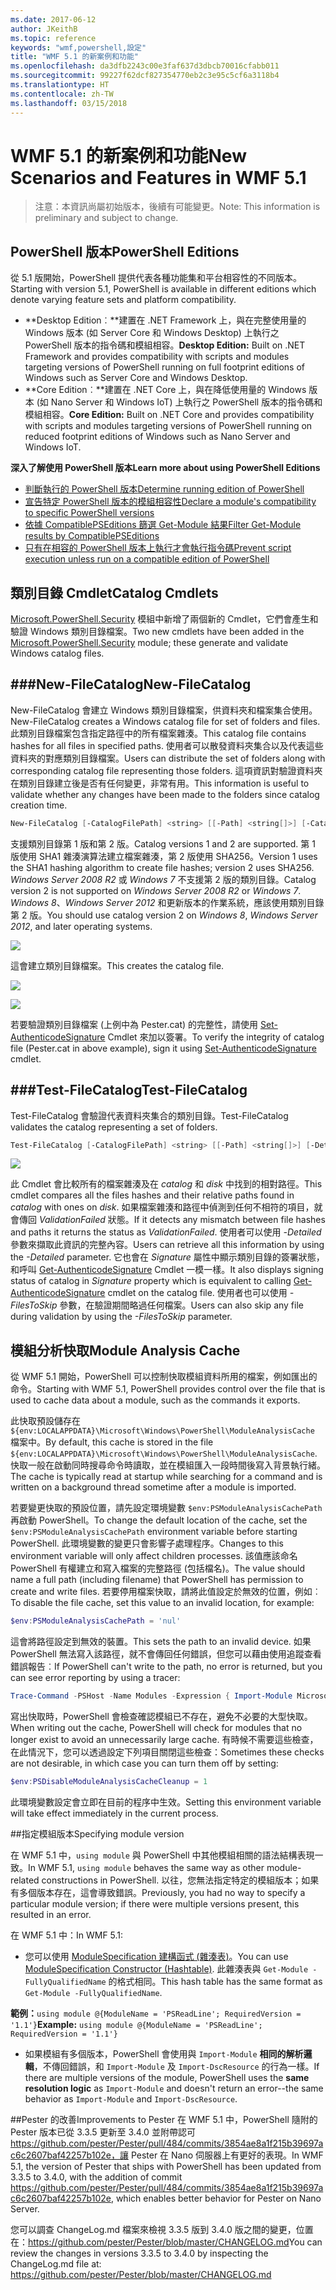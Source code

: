```yaml
---
ms.date: 2017-06-12
author: JKeithB
ms.topic: reference
keywords: "wmf,powershell,設定"
title: "WMF 5.1 的新案例和功能"
ms.openlocfilehash: da3dfb2243c00e3faf637d3dbcb70016cfabb011
ms.sourcegitcommit: 99227f62dcf827354770eb2c3e95c5cf6a3118b4
ms.translationtype: HT
ms.contentlocale: zh-TW
ms.lasthandoff: 03/15/2018
---
```

# <a name="new-scenarios-and-features-in-wmf-51"></a><span data-ttu-id="51081-103">WMF 5.1 的新案例和功能</span><span class="sxs-lookup"><span data-stu-id="51081-103">New Scenarios and Features in WMF 5.1</span></span> #

> <span data-ttu-id="51081-104">注意：本資訊尚屬初始版本，後續有可能變更。</span><span class="sxs-lookup"><span data-stu-id="51081-104">Note: This information is preliminary and subject to change.</span></span>

## <a name="powershell-editions"></a><span data-ttu-id="51081-105">PowerShell 版本</span><span class="sxs-lookup"><span data-stu-id="51081-105">PowerShell Editions</span></span> ##
<span data-ttu-id="51081-106">從 5.1 版開始，PowerShell 提供代表各種功能集和平台相容性的不同版本。</span><span class="sxs-lookup"><span data-stu-id="51081-106">Starting with version 5.1, PowerShell is available in different editions which denote varying feature sets and platform compatibility.</span></span>

- <span data-ttu-id="51081-107">**Desktop Edition︰**建置在 .NET Framework 上，與在完整使用量的 Windows 版本 (如 Server Core 和 Windows Desktop) 上執行之 PowerShell 版本的指令碼和模組相容。</span><span class="sxs-lookup"><span data-stu-id="51081-107">**Desktop Edition:** Built on .NET Framework and provides compatibility with scripts and modules targeting versions of PowerShell running on full footprint editions of Windows such as Server Core and Windows Desktop.</span></span>
- <span data-ttu-id="51081-108">**Core Edition︰**建置在 .NET Core 上，與在降低使用量的 Windows 版本 (如 Nano Server 和 Windows IoT) 上執行之 PowerShell 版本的指令碼和模組相容。</span><span class="sxs-lookup"><span data-stu-id="51081-108">**Core Edition:** Built on .NET Core and provides compatibility with scripts and modules targeting versions of PowerShell running on reduced footprint editions of Windows such as Nano Server and Windows IoT.</span></span>

<span data-ttu-id="51081-109">**深入了解使用 PowerShell 版本**</span><span class="sxs-lookup"><span data-stu-id="51081-109">**Learn more about using PowerShell Editions**</span></span>
- [<span data-ttu-id="51081-110">判斷執行的 PowerShell 版本</span><span class="sxs-lookup"><span data-stu-id="51081-110">Determine running edition of PowerShell</span></span>]()
- [<span data-ttu-id="51081-111">宣告特定 PowerShell 版本的模組相容性</span><span class="sxs-lookup"><span data-stu-id="51081-111">Declare a module's compatibility to specific PowerShell versions</span></span>]()
- [<span data-ttu-id="51081-112">依據 CompatiblePSEditions 篩選 Get-Module 結果</span><span class="sxs-lookup"><span data-stu-id="51081-112">Filter Get-Module results by CompatiblePSEditions</span></span>]()
- [<span data-ttu-id="51081-113">只有在相容的 PowerShell 版本上執行才會執行指令碼</span><span class="sxs-lookup"><span data-stu-id="51081-113">Prevent script execution unless run on a compatible edition of PowerShell</span></span>]()

## <a name="catalog-cmdlets"></a><span data-ttu-id="51081-114">類別目錄 Cmdlet</span><span class="sxs-lookup"><span data-stu-id="51081-114">Catalog Cmdlets</span></span>  

<span data-ttu-id="51081-115">[Microsoft.PowerShell.Security](https://technet.microsoft.com/library/hh847877.aspx) 模組中新增了兩個新的 Cmdlet，它們會產生和驗證 Windows 類別目錄檔案。</span><span class="sxs-lookup"><span data-stu-id="51081-115">Two new cmdlets have been added in the [Microsoft.PowerShell.Security](https://technet.microsoft.com/library/hh847877.aspx) module; these generate and validate Windows catalog files.</span></span>  

###<a name="new-filecatalog"></a><span data-ttu-id="51081-116">New-FileCatalog</span><span class="sxs-lookup"><span data-stu-id="51081-116">New-FileCatalog</span></span> 
--------------------------------

<span data-ttu-id="51081-117">New-FileCatalog 會建立 Windows 類別目錄檔案，供資料夾和檔案集合使用。</span><span class="sxs-lookup"><span data-stu-id="51081-117">New-FileCatalog creates a Windows catalog file for set of folders and files.</span></span> <span data-ttu-id="51081-118">此類別目錄檔案包含指定路徑中的所有檔案雜湊。</span><span class="sxs-lookup"><span data-stu-id="51081-118">This catalog file contains hashes for all files in specified paths.</span></span> <span data-ttu-id="51081-119">使用者可以散發資料夾集合以及代表這些資料夾的對應類別目錄檔案。</span><span class="sxs-lookup"><span data-stu-id="51081-119">Users can distribute the set of folders along with corresponding catalog file representing those folders.</span></span> <span data-ttu-id="51081-120">這項資訊對驗證資料夾在類別目錄建立後是否有任何變更，非常有用。</span><span class="sxs-lookup"><span data-stu-id="51081-120">This information is useful to validate whether any changes have been made to the folders since catalog creation time.</span></span>    

```powershell
New-FileCatalog [-CatalogFilePath] <string> [[-Path] <string[]>] [-CatalogVersion <int>] [-WhatIf] [-Confirm] [<CommonParameters>]
```
<span data-ttu-id="51081-121">支援類別目錄第 1 版和第 2 版。</span><span class="sxs-lookup"><span data-stu-id="51081-121">Catalog versions 1 and 2 are supported.</span></span> <span data-ttu-id="51081-122">第 1 版使用 SHA1 雜湊演算法建立檔案雜湊，第 2 版使用 SHA256。</span><span class="sxs-lookup"><span data-stu-id="51081-122">Version 1 uses the SHA1 hashing algorithm to create file hashes; version 2 uses SHA256.</span></span> <span data-ttu-id="51081-123">*Windows Server 2008 R2* 或 *Windows 7* 不支援第 2 版的類別目錄。</span><span class="sxs-lookup"><span data-stu-id="51081-123">Catalog version 2 is not supported on *Windows Server 2008 R2* or *Windows 7*.</span></span> <span data-ttu-id="51081-124">*Windows 8*、*Windows Server 2012* 和更新版本的作業系統，應該使用類別目錄第 2 版。</span><span class="sxs-lookup"><span data-stu-id="51081-124">You should use catalog version 2 on *Windows 8*, *Windows Server 2012*, and later operating systems.</span></span>  

![](../images/NewFileCatalog.jpg)

<span data-ttu-id="51081-125">這會建立類別目錄檔案。</span><span class="sxs-lookup"><span data-stu-id="51081-125">This creates the catalog file.</span></span> 

![](../images/CatalogFile1.jpg)  

![](../images/CatalogFile2.jpg) 

<span data-ttu-id="51081-126">若要驗證類別目錄檔案 (上例中為 Pester.cat) 的完整性，請使用 [Set-AuthenticodeSignature](https://technet.microsoft.com/library/hh849819.aspx) Cmdlet 來加以簽署。</span><span class="sxs-lookup"><span data-stu-id="51081-126">To verify the integrity of catalog file (Pester.cat in above example), sign it using [Set-AuthenticodeSignature](https://technet.microsoft.com/library/hh849819.aspx) cmdlet.</span></span>   


###<a name="test-filecatalog"></a><span data-ttu-id="51081-127">Test-FileCatalog</span><span class="sxs-lookup"><span data-stu-id="51081-127">Test-FileCatalog</span></span> 
--------------------------------

<span data-ttu-id="51081-128">Test-FileCatalog 會驗證代表資料夾集合的類別目錄。</span><span class="sxs-lookup"><span data-stu-id="51081-128">Test-FileCatalog validates the catalog representing a set of folders.</span></span> 

```powershell
Test-FileCatalog [-CatalogFilePath] <string> [[-Path] <string[]>] [-Detailed] [-FilesToSkip <string[]>] [-WhatIf] [-Confirm] [<CommonParameters>]
```

![](../images/TestFileCatalog.jpg)

<span data-ttu-id="51081-129">此 Cmdlet 會比較所有的檔案雜湊及在 *catalog* 和 *disk* 中找到的相對路徑。</span><span class="sxs-lookup"><span data-stu-id="51081-129">This cmdlet compares all the files hashes and their relative paths found in *catalog* with ones on *disk*.</span></span> <span data-ttu-id="51081-130">如果檔案雜湊和路徑中偵測到任何不相符的項目，就會傳回 *ValidationFailed* 狀態。</span><span class="sxs-lookup"><span data-stu-id="51081-130">If it detects any mismatch between file hashes and paths it returns the status as *ValidationFailed*.</span></span> <span data-ttu-id="51081-131">使用者可以使用 *-Detailed* 參數來擷取此資訊的完整內容。</span><span class="sxs-lookup"><span data-stu-id="51081-131">Users can retrieve all this information by using the *-Detailed* parameter.</span></span> <span data-ttu-id="51081-132">它也會在 *Signature* 屬性中顯示類別目錄的簽署狀態，和呼叫 [Get-AuthenticodeSignature](https://technet.microsoft.com/library/hh849805.aspx) Cmdlet 一模一樣。</span><span class="sxs-lookup"><span data-stu-id="51081-132">It also displays signing status of catalog in *Signature* property which is equivalent to calling [Get-AuthenticodeSignature](https://technet.microsoft.com/library/hh849805.aspx) cmdlet on the catalog file.</span></span> <span data-ttu-id="51081-133">使用者也可以使用 *-FilesToSkip* 參數，在驗證期間略過任何檔案。</span><span class="sxs-lookup"><span data-stu-id="51081-133">Users can also skip any file during validation by using the *-FilesToSkip* parameter.</span></span> 


## <a name="module-analysis-cache"></a><span data-ttu-id="51081-134">模組分析快取</span><span class="sxs-lookup"><span data-stu-id="51081-134">Module Analysis Cache</span></span> ##
<span data-ttu-id="51081-135">從 WMF 5.1 開始，PowerShell 可以控制快取模組資料所用的檔案，例如匯出的命令。</span><span class="sxs-lookup"><span data-stu-id="51081-135">Starting with WMF 5.1, PowerShell provides control over the file that is used to cache data about a module, such as the commands it exports.</span></span>

<span data-ttu-id="51081-136">此快取預設儲存在 `${env:LOCALAPPDATA}\Microsoft\Windows\PowerShell\ModuleAnalysisCache` 檔案中。</span><span class="sxs-lookup"><span data-stu-id="51081-136">By default, this cache is stored in the file `${env:LOCALAPPDATA}\Microsoft\Windows\PowerShell\ModuleAnalysisCache`.</span></span>
<span data-ttu-id="51081-137">快取一般在啟動同時搜尋命令時讀取，並在模組匯入一段時間後寫入背景執行緒。</span><span class="sxs-lookup"><span data-stu-id="51081-137">The cache is typically read at startup while searching for a command and is written on a background thread sometime after a module is imported.</span></span>

<span data-ttu-id="51081-138">若要變更快取的預設位置，請先設定環境變數 `$env:PSModuleAnalysisCachePath` 再啟動 PowerShell。</span><span class="sxs-lookup"><span data-stu-id="51081-138">To change the default location of the cache, set the `$env:PSModuleAnalysisCachePath` environment variable before starting PowerShell.</span></span> <span data-ttu-id="51081-139">此環境變數的變更只會影響子處理程序。</span><span class="sxs-lookup"><span data-stu-id="51081-139">Changes to this environment variable will only affect children processes.</span></span> <span data-ttu-id="51081-140">該值應該命名 PowerShell 有權建立和寫入檔案的完整路徑 (包括檔名)。</span><span class="sxs-lookup"><span data-stu-id="51081-140">The value should name a full path (including filename) that PowerShell has permission to create and write files.</span></span> <span data-ttu-id="51081-141">若要停用檔案快取，請將此值設定於無效的位置，例如︰</span><span class="sxs-lookup"><span data-stu-id="51081-141">To disable the file cache, set this value to an invalid location, for example:</span></span>

```powershell
$env:PSModuleAnalysisCachePath = 'nul'
```

<span data-ttu-id="51081-142">這會將路徑設定到無效的裝置。</span><span class="sxs-lookup"><span data-stu-id="51081-142">This sets the path to an invalid device.</span></span> <span data-ttu-id="51081-143">如果 PowerShell 無法寫入該路徑，就不會傳回任何錯誤，但您可以藉由使用追蹤查看錯誤報告︰</span><span class="sxs-lookup"><span data-stu-id="51081-143">If PowerShell can't write to the path, no error is returned, but you can see error reporting by using a tracer:</span></span>

```powershell
Trace-Command -PSHost -Name Modules -Expression { Import-Module Microsoft.PowerShell.Management -Force }
```

<span data-ttu-id="51081-144">寫出快取時，PowerShell 會檢查確認模組已不存在，避免不必要的大型快取。</span><span class="sxs-lookup"><span data-stu-id="51081-144">When writing out the cache, PowerShell will check for modules that no longer exist to avoid an unnecessarily large cache.</span></span>
<span data-ttu-id="51081-145">有時候不需要這些檢查，在此情況下，您可以透過設定下列項目關閉這些檢查：</span><span class="sxs-lookup"><span data-stu-id="51081-145">Sometimes these checks are not desirable, in which case you can turn them off by setting:</span></span>

```powershell
$env:PSDisableModuleAnalysisCacheCleanup = 1
```

<span data-ttu-id="51081-146">此環境變數設定會立即在目前的程序中生效。</span><span class="sxs-lookup"><span data-stu-id="51081-146">Setting this environment variable will take effect immediately in the current process.</span></span>

##<a name="specifying-module-version"></a><span data-ttu-id="51081-147">指定模組版本</span><span class="sxs-lookup"><span data-stu-id="51081-147">Specifying module version</span></span>

<span data-ttu-id="51081-148">在 WMF 5.1 中，`using module` 與 PowerShell 中其他模組相關的語法結構表現一致。</span><span class="sxs-lookup"><span data-stu-id="51081-148">In WMF 5.1, `using module` behaves the same way as other module-related constructions in PowerShell.</span></span> <span data-ttu-id="51081-149">以往，您無法指定特定的模組版本；如果有多個版本存在，這會導致錯誤。</span><span class="sxs-lookup"><span data-stu-id="51081-149">Previously, you had no way to specify a particular module version; if there were multiple versions present, this resulted in an error.</span></span>


<span data-ttu-id="51081-150">在 WMF 5.1 中：</span><span class="sxs-lookup"><span data-stu-id="51081-150">In WMF 5.1:</span></span>

* <span data-ttu-id="51081-151">您可以使用 [ModuleSpecification 建構函式 (雜湊表)](https://msdn.microsoft.com/library/jj136290)。</span><span class="sxs-lookup"><span data-stu-id="51081-151">You can use [ModuleSpecification Constructor (Hashtable)](https://msdn.microsoft.com/library/jj136290).</span></span> <span data-ttu-id="51081-152">此雜湊表與 `Get-Module -FullyQualifiedName` 的格式相同。</span><span class="sxs-lookup"><span data-stu-id="51081-152">This hash table has the same format as `Get-Module -FullyQualifiedName`.</span></span>

<span data-ttu-id="51081-153">**範例：**`using module @{ModuleName = 'PSReadLine'; RequiredVersion = '1.1'}`</span><span class="sxs-lookup"><span data-stu-id="51081-153">**Example:** `using module @{ModuleName = 'PSReadLine'; RequiredVersion = '1.1'}`</span></span>

* <span data-ttu-id="51081-154">如果模組有多個版本，PowerShell 會使用與 `Import-Module` **相同的解析邏輯**，不傳回錯誤，和 `Import-Module` 及 `Import-DscResource` 的行為一樣。</span><span class="sxs-lookup"><span data-stu-id="51081-154">If there are multiple versions of the module, PowerShell uses the **same resolution logic** as `Import-Module` and doesn't return an error--the same behavior as `Import-Module` and `Import-DscResource`.</span></span>


##<a name="improvements-to-pester"></a><span data-ttu-id="51081-155">Pester 的改善</span><span class="sxs-lookup"><span data-stu-id="51081-155">Improvements to Pester</span></span>
<span data-ttu-id="51081-156">在 WMF 5.1 中，PowerShell 隨附的 Pester 版本已從 3.3.5 更新至 3.4.0 並附帶認可 https://github.com/pester/Pester/pull/484/commits/3854ae8a1f215b39697ac6c2607baf42257b102e，讓 Pester 在 Nano 伺服器上有更好的表現。</span><span class="sxs-lookup"><span data-stu-id="51081-156">In WMF 5.1, the version of Pester that ships with PowerShell has been updated from 3.3.5 to 3.4.0, with the addition of commit https://github.com/pester/Pester/pull/484/commits/3854ae8a1f215b39697ac6c2607baf42257b102e, which enables better behavior for Pester on Nano Server.</span></span> 

<span data-ttu-id="51081-157">您可以調查 ChangeLog.md 檔案來檢視 3.3.5 版到 3.4.0 版之間的變更，位置在：https://github.com/pester/Pester/blob/master/CHANGELOG.md</span><span class="sxs-lookup"><span data-stu-id="51081-157">You can review the changes in versions 3.3.5 to 3.4.0 by inspecting the ChangeLog.md file at: https://github.com/pester/Pester/blob/master/CHANGELOG.md</span></span>

